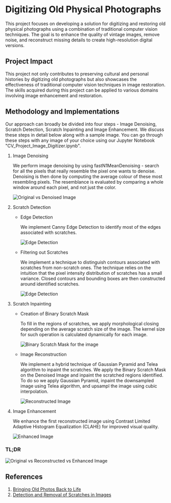 # Digitizing Old Physical Photographs
This project focuses on developing a solution for digitizing and restoring old physical photographs using a combination of traditional computer vision techniques. The goal is to enhance the quality of vintage images, remove noise, and reconstruct missing details to create high-resolution digital versions.

## Project Impact
This project not only contributes to preserving cultural and personal histories by digitizing old photographs but also showcases the effectiveness of traditional computer vision techniques in image restoration. The skills acquired during this project can be applied to various domains involving image enhancement and restoration.

## Methodology and Implementations
Our approach can broadly be divided into four steps - Image Denoising, Scratch Detection, Scratch Inpainting and Image Enhancement. We discuss these steps in detail below along with a sample image. You can go through these steps with any image of your choice using our Jupyter Notebook "CV_Project_Image_Digitizer.ipynb".

1. Image Denoising

   We perform image denoising by using fastN1MeanDenoising - search for all the pixels that really resemble the pixel one wants to denoise. Denoising is then done by computing the average colour of these most resembling pixels. The resemblance is evaluated by comparing a whole window around each pixel, and not just the color.

   ![Original vs Denoised Image](assets/original_and_denoised%20image.png)

2. Scratch Detection

   - Edge Detection

     We implement Canny Edge Detection to identify most of the edges associated with scratches.
     
     ![Edge Detection](assets/Canny_edge_detection.png)

   - Filtering out Scratches

     We implement a technique to distinguish contours associated with scratches from non-scratch ones. The technique relies on the intuition that the pixel intensity distribution of scratches has a small variance. Closed contours and bounding boxes are then constructed around identified scratches.
     
     ![Edge Detection](assets/contours.png)

3. Scratch Inpainting
   
   - Creation of Binary Scratch Mask

     To fill in the regions of scratches, we apply morphological closing depending on the average scratch size of the image. The kernel size for such operation is calculated dynamically for each image.
     
     ![Binary Scratch Mask for the image](assets/morphological_closing.png)
    
    - Image Reconstruction

      We implement a hybrid technique of Gaussian Pyramid and Telea algorithm to inpaint the scratches. We apply the Binary Scratch Mask on the Denoised Image and inpaint the scratched regions identified. To do so we apply Gaussian Pyramid, inpaint the downsampled image using Telea algorithm, and upsampl the image using cubic interpolation.
      
      ![Reconstructed Image](assets/reconstructed%20image.png)

4. Image Enhancement

   We enhance the first reconstructed image using Contrast Limited Adaptive Histogram Equalization (CLAHE) for improved visual quality.

   ![Enhanced Image](assets/enhanced_image.png)


### TL;DR
![Original vs Reconstructed vs Enhanced Image](assets/final_result.png)


## References
1. [Bringing Old Photos Back to Life](https://doi.org/10.48550/arXiv.2004.09484)
2. [Detection and Removal of Scratches in Images](https://doi.org/10.1007/978-3-319-03844-5_22)


